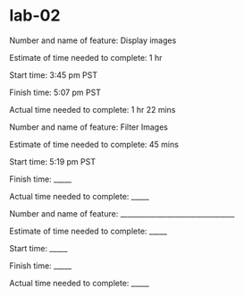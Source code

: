 # lab-02

Number and name of feature: Display images

Estimate of time needed to complete: 1 hr

Start time: 3:45 pm PST

Finish time: 5:07 pm PST

Actual time needed to complete: 1 hr 22 mins


Number and name of feature: Filter Images

Estimate of time needed to complete: 45 mins

Start time: 5:19 pm PST

Finish time: _____

Actual time needed to complete: _____



Number and name of feature: ________________________________

Estimate of time needed to complete: _____

Start time: _____

Finish time: _____

Actual time needed to complete: _____